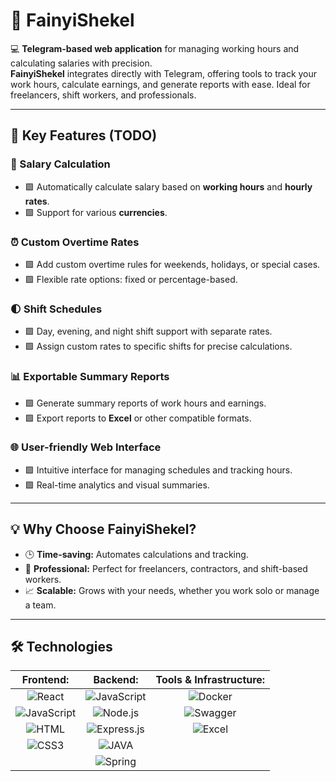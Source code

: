 # 🚀 FainyiShekel

💻 **Telegram-based web application** for managing working hours and calculating salaries with precision.  
**FainyiShekel** integrates directly with Telegram, offering tools to track your work hours, calculate earnings, and generate reports with ease. Ideal for freelancers, shift workers, and professionals.

---

## 🌟 Key Features (TODO)

### 🧮 Salary Calculation  
- 🟩 Automatically calculate salary based on **working hours** and **hourly rates**.  
- 🟩 Support for various **currencies**.  

### ⏰ Custom Overtime Rates  
- 🟩 Add custom overtime rules for weekends, holidays, or special cases.  
- 🟩 Flexible rate options: fixed or percentage-based.  

### 🌓 Shift Schedules  
- 🟩 Day, evening, and night shift support with separate rates.  
- 🟩 Assign custom rates to specific shifts for precise calculations.  

### 📊 Exportable Summary Reports  
- 🟩 Generate summary reports of work hours and earnings.  
- 🟩 Export reports to **Excel** or other compatible formats.  

### 🌐 User-friendly Web Interface  
- 🟩 Intuitive interface for managing schedules and tracking hours.  
- 🟩 Real-time analytics and visual summaries.  

---

## 💡 Why Choose FainyiShekel?

- 🕒 **Time-saving:** Automates calculations and tracking.
- 💼 **Professional:** Perfect for freelancers, contractors, and shift-based workers.
- 📈 **Scalable:** Grows with your needs, whether you work solo or manage a team.

---

## 🛠️ Technologies

**Frontend:**  | **Backend:** | **Tools & Infrastructure:**  |
|:-------------:|:------------:|:------------------------------:|
 ![React](https://img.shields.io/badge/react-%2320232a.svg?logo=react&logoColor=%2361dafb&style=flat) | ![JavaScript](https://img.shields.io/badge/javascript-%23323330.svg?logo=javascript&logoColor=%23F7DF1E&style=flat) |  ![Docker](https://img.shields.io/badge/-Docker-2496ED?style=for-the-badge&logo=docker&logoColor=white&style=flat)  
![JavaScript](https://img.shields.io/badge/javascript-%23323330.svg?logo=javascript&logoColor=%23F7DF1E&style=flat)  | ![Node.js](https://img.shields.io/badge/node.js-%2343853d.svg?logo=node.js&logoColor=white&style=flat)  |  ![Swagger](https://img.shields.io/badge/-Swagger-85EA2D?style=for-the-badge&logo=swagger&logoColor=black&style=flat)  
![HTML](https://img.shields.io/badge/html5-%23e34f26.svg?logo=html5&logoColor=white&style=flat)  |  ![Express.js](https://img.shields.io/badge/express.js-%23000000.svg?logo=express&logoColor=white&style=flat)  |  ![Excel](https://img.shields.io/badge/-Excel-217346?style=for-the-badge&logo=microsoft-excel&logoColor=white&style=flat)  
![CSS3](https://img.shields.io/badge/css3-%231572b6.svg?logo=css3&logoColor=white&style=flat)  |  ![JAVA](https://img.shields.io/badge/java-%23ed8b00.svg?logo=openjdk&logoColor=white&style=flat) |
|  |  ![Spring](https://img.shields.io/badge/spring-%236db33f.svg?logo=spring&logoColor=white&style=flat)  |


